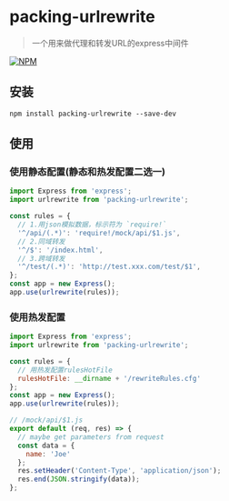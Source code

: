 # packing-urlrewrite

>一个用来做代理和转发URL的express中间件

[![NPM](https://nodei.co/npm/packing-urlrewrite.png)](https://nodei.co/npm/packing-urlrewrite/)

## 安装
```
npm install packing-urlrewrite --save-dev
```

## 使用

### 使用静态配置(静态和热发配置二选一)

```javascript
import Express from 'express';
import urlrewrite from 'packing-urlrewrite';

const rules = {
  // 1.用json模拟数据，标示符为 `require!`
  '^/api/(.*)': 'require!/mock/api/$1.js',
  // 2.同域转发
  '^/$': '/index.html',
  // 3.跨域转发
  '^/test/(.*)': 'http://test.xxx.com/test/$1',
};
const app = new Express();
app.use(urlrewrite(rules));
```

### 使用热发配置

```javascript
import Express from 'express';
import urlrewrite from 'packing-urlrewrite';

const rules = {
  // 用热发配置rulesHotFile
  rulesHotFile: __dirname + '/rewriteRules.cfg'
};
const app = new Express();
app.use(urlrewrite(rules));
```

```javascript
// /mock/api/$1.js
export default (req, res) => {
  // maybe get parameters from request
  const data = {
    name: 'Joe'
  };
  res.setHeader('Content-Type', 'application/json');
  res.end(JSON.stringify(data));
};
```

